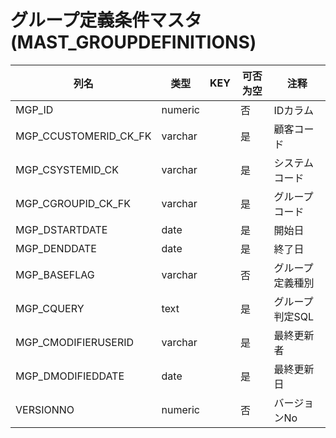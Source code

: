# グループ定義条件マスタ(MAST_GROUPDEFINITIONS)
| 列名   | 类型   | KEY  | 可否为空 | 注释   |
| ---- | ---- | ---- | ---- | ---- |
|MGP_ID|numeric||否|IDカラム|
|MGP_CCUSTOMERID_CK_FK|varchar||是|顧客コード|
|MGP_CSYSTEMID_CK|varchar||是|システムコード|
|MGP_CGROUPID_CK_FK|varchar||是|グループコード|
|MGP_DSTARTDATE|date||是|開始日|
|MGP_DENDDATE|date||是|終了日|
|MGP_BASEFLAG|varchar||否|グループ定義種別|
|MGP_CQUERY|text||是|グループ判定SQL|
|MGP_CMODIFIERUSERID|varchar||是|最終更新者|
|MGP_DMODIFIEDDATE|date||是|最終更新日|
|VERSIONNO|numeric||否|バージョンNo|
